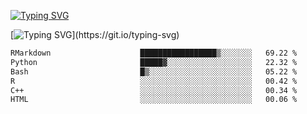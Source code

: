 [![Typing SVG](https://readme-typing-svg.demolab.com?font=Fira+Code&duration=1&pause=1000&center=true&vCenter=true&width=435&lines=Ivy+Streeter)](https://git.io/typing-svg)

[![Typing SVG](https://readme-typing-svg.demolab.com?font=Fira+Code&pause=1000&center=true&width=435&lines=Hello%2C+nice+to+meet+you!;I+am+a+researcher+in+biotech.;I+am+interested+in+bioinformatics.;I+am+self-taught+and+love+learning.;Feel+free+to+reach+out!)](https://git.io/typing-svg)
<!--START_SECTION:waka-->

```txt
RMarkdown                    █████████████████▒░░░░░░░   69.22 %
Python                       █████▓░░░░░░░░░░░░░░░░░░░   22.32 %
Bash                         █▒░░░░░░░░░░░░░░░░░░░░░░░   05.22 %
R                            ░░░░░░░░░░░░░░░░░░░░░░░░░   00.42 %
C++                          ░░░░░░░░░░░░░░░░░░░░░░░░░   00.34 %
HTML                         ░░░░░░░░░░░░░░░░░░░░░░░░░   00.06 %
```

<!--END_SECTION:waka-->
